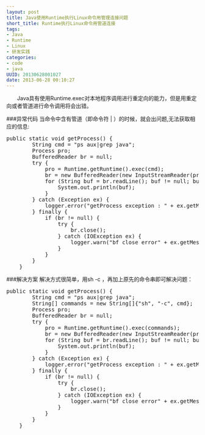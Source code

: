 ```yaml
--- 
layout: post
title: Java使用Runtime执行Linux命令用管理连接问题
short_title: Runtime执行Linux命令用管道连接
tags: 
- Java
- Runtime
- Linux
- 研发实践
categories:
- code
- java
UUID: 20130628001027
date: 2013-06-28 00:10:27
---
```


　　Java具有使用Runtime.exec对本地程序调用进行重定向的能力，但是用重定向或者管道进行命令调用将会出错。

###异常代码
当命令中含有管道（即命令符 | ）的时候，就会出问题,无法获取相应的信息:
<pre id="java">
public static void getProcess() {
        String cmd = "ps aux|grep java";
        Process pro;
        BufferedReader br = null;
        try {
            pro = Runtime.getRuntime().exec(cmd);
            br = new BufferedReader(new InputStreamReader(pro.getInputStream()));
            for (String buf = br.readLine(); buf != null; buf = br.readLine()) {
                System.out.println(buf);
            }
        } catch (Exception ex) {
            logger.error("getProcess exception : " + ex.getMessage());
        } finally {
            if (br != null) {
                try {
                    br.close();
                } catch (IOException ex) {
                    logger.warn("bf close error" + ex.getMessage());
                }
            }
        }
    }
</pre>

###解决方案
解决方式很简单，用sh -c ，再加上原先的命令串即可解决问题：
<pre id="java">
public static void getProcess() {
        String cmd = "ps aux|grep java";
        String[] commands = new String[]{"sh", "-c", cmd};
        Process pro;
        BufferedReader br = null;
        try {
            pro = Runtime.getRuntime().exec(commands);
            br = new BufferedReader(new InputStreamReader(pro.getInputStream()));
            for (String buf = br.readLine(); buf != null; buf = br.readLine()) {
                System.out.println(buf);
            }
        } catch (Exception ex) {
            logger.error("getProcess exception : " + ex.getMessage());
        } finally {
            if (br != null) {
                try {
                    br.close();
                } catch (IOException ex) {
                    logger.warn("bf close error" + ex.getMessage());
                }
            }
        }
    }
</pre>
